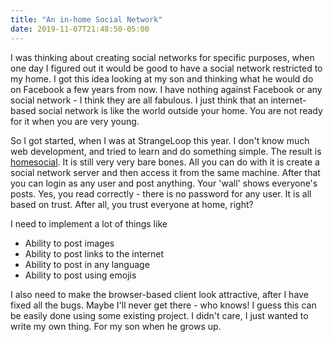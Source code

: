 ```yaml
---
title: "An in-home Social Network"
date: 2019-11-07T21:48:50-05:00
---
```


I was thinking about creating social networks for specific purposes, when one day I figured out it would be good to have a social network restricted to my home. I got this idea looking at my son and thinking what he would do on Facebook a few years from now. I have nothing against Facebook or any social network - I think they are all fabulous. I just think that an internet-based social network is like the world outside your home. You are not ready for it when you are very young.

So I got started, when I was at StrangeLoop this year. I don't know much web development, and tried to learn and do something simple. The result is [homesocial](https://github.com/debamitro/homesocial). It is still very very bare bones. All you can do with it is create a social network server and then access it from the same machine. After that you can login as any user and post anything. Your 'wall' shows everyone's posts. Yes, you read correctly - there is no password for any user. It is all based on trust. After all, you trust everyone at home, right?

I need to implement a lot of things like

* Ability to post images
* Ability to post links to the internet
* Ability to post in any language
* Ability to post using emojis

I also need to make the browser-based client look attractive, after I have fixed all the bugs. Maybe I'll never get there - who knows! I guess this can be easily done using some existing project. I didn't care, I just wanted to write my own thing. For my son when he grows up.
